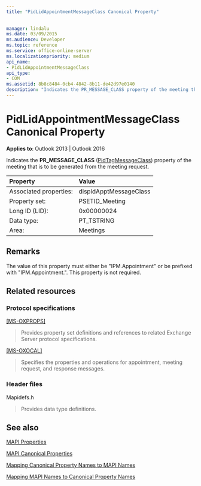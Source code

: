 ```yaml
---
title: "PidLidAppointmentMessageClass Canonical Property"
 
 
manager: lindalu
ms.date: 03/09/2015
ms.audience: Developer
ms.topic: reference
ms.service: office-online-server
ms.localizationpriority: medium
api_name:
- PidLidAppointmentMessageClass
api_type:
- COM
ms.assetid: 8b8c8484-0cb4-4842-8b11-de42d97e0140
description: "Indicates the PR_MESSAGE_CLASS property of the meeting that is to be generated from the meeting request."
---
```


# PidLidAppointmentMessageClass Canonical Property

  
  
**Applies to**: Outlook 2013 | Outlook 2016 
  
Indicates the **PR_MESSAGE_CLASS** ([PidTagMessageClass](pidtagmessageclass-canonical-property.md)) property of the meeting that is to be generated from the meeting request.
  
|Property |Value |
|:-----|:-----|
|Associated properties:  <br/> |dispidApptMessageClass  <br/> |
|Property set:  <br/> |PSETID_Meeting  <br/> |
|Long ID (LID):  <br/> |0x00000024  <br/> |
|Data type:  <br/> |PT_TSTRING  <br/> |
|Area:  <br/> |Meetings  <br/> |
   
## Remarks

The value of this property must either be "IPM.Appointment" or be prefixed with "IPM.Appointment.". This property is not required.
  
## Related resources

### Protocol specifications

[[MS-OXPROPS]](https://msdn.microsoft.com/library/f6ab1613-aefe-447d-a49c-18217230b148%28Office.15%29.aspx)
  
> Provides property set definitions and references to related Exchange Server protocol specifications.
    
[[MS-OXOCAL]](https://msdn.microsoft.com/library/09861fde-c8e4-4028-9346-e7c214cfdba1%28Office.15%29.aspx)
  
> Specifies the properties and operations for appointment, meeting request, and response messages.
    
### Header files

Mapidefs.h
  
> Provides data type definitions.
    
## See also



[MAPI Properties](mapi-properties.md)
  
[MAPI Canonical Properties](mapi-canonical-properties.md)
  
[Mapping Canonical Property Names to MAPI Names](mapping-canonical-property-names-to-mapi-names.md)
  
[Mapping MAPI Names to Canonical Property Names](mapping-mapi-names-to-canonical-property-names.md)

